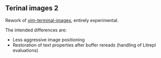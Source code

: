 Terinal images 2
----------------

Rework of [vim-terminal-images](https://github.com/sergei-grechanik/vim-terminal-images),
entirely experimental.

The intended differences are:
- Less aggressive image positioning
- Restoration of text properties after buffer rereads (handling of Litrepl evaluations)


